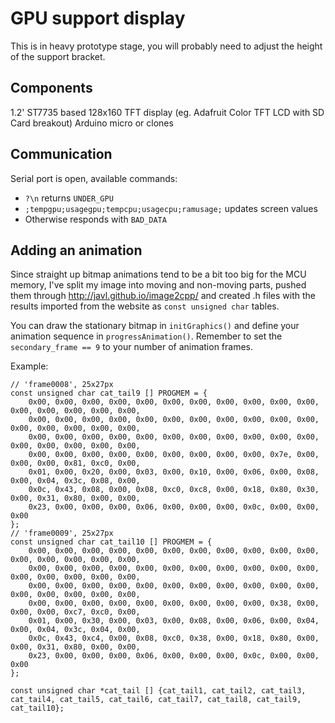 # GPU support display
This is in heavy prototype stage, you will probably need to adjust the height of the support bracket.

## Components
1.2' ST7735 based 128x160 TFT display (eg. Adafruit Color TFT LCD with SD Card breakout)
Arduino micro or clones

## Communication
Serial port is open, available commands:
- `?\n` returns `UNDER_GPU`
- `;tempgpu;usagegpu;tempcpu;usagecpu;ramusage;` updates screen values
- Otherwise responds with `BAD_DATA`

## Adding an animation
Since straight up bitmap animations tend to be a bit too big for the MCU memory, I've split my image into moving and non-moving parts, pushed them through http://javl.github.io/image2cpp/ and created .h files with the results imported from the website as `const unsigned char` tables.

You can draw the stationary bitmap in `initGraphics()` and define your animation sequence in `progressAnimation()`. Remember to set the `secondary_frame == 9` to your number of animation frames.

Example:
```
// 'frame0008', 25x27px
const unsigned char cat_tail9 [] PROGMEM = {
	0x00, 0x00, 0x00, 0x00, 0x00, 0x00, 0x00, 0x00, 0x00, 0x00, 0x00, 0x00, 0x00, 0x00, 0x00, 0x00, 
	0x00, 0x00, 0x00, 0x00, 0x00, 0x00, 0x00, 0x00, 0x00, 0x00, 0x00, 0x00, 0x00, 0x00, 0x00, 0x00, 
	0x00, 0x00, 0x00, 0x00, 0x00, 0x00, 0x00, 0x00, 0x00, 0x00, 0x00, 0x00, 0x00, 0x00, 0x00, 0x00, 
	0x00, 0x00, 0x00, 0x00, 0x00, 0x00, 0x00, 0x00, 0x00, 0x7e, 0x00, 0x00, 0x00, 0x81, 0xc0, 0x00, 
	0x01, 0x00, 0x20, 0x00, 0x03, 0x00, 0x10, 0x00, 0x06, 0x00, 0x08, 0x00, 0x04, 0x3c, 0x08, 0x00, 
	0x0c, 0x43, 0x08, 0x00, 0x08, 0xc0, 0xc8, 0x00, 0x18, 0x80, 0x30, 0x00, 0x31, 0x80, 0x00, 0x00, 
	0x23, 0x00, 0x00, 0x00, 0x06, 0x00, 0x00, 0x00, 0x0c, 0x00, 0x00, 0x00
};
// 'frame0009', 25x27px
const unsigned char cat_tail10 [] PROGMEM = {
	0x00, 0x00, 0x00, 0x00, 0x00, 0x00, 0x00, 0x00, 0x00, 0x00, 0x00, 0x00, 0x00, 0x00, 0x00, 0x00, 
	0x00, 0x00, 0x00, 0x00, 0x00, 0x00, 0x00, 0x00, 0x00, 0x00, 0x00, 0x00, 0x00, 0x00, 0x00, 0x00, 
	0x00, 0x00, 0x00, 0x00, 0x00, 0x00, 0x00, 0x00, 0x00, 0x00, 0x00, 0x00, 0x00, 0x00, 0x00, 0x00, 
	0x00, 0x00, 0x00, 0x00, 0x00, 0x00, 0x00, 0x00, 0x00, 0x38, 0x00, 0x00, 0x00, 0xc7, 0xc0, 0x00, 
	0x01, 0x00, 0x30, 0x00, 0x03, 0x00, 0x08, 0x00, 0x06, 0x00, 0x04, 0x00, 0x04, 0x3c, 0x04, 0x00, 
	0x0c, 0x43, 0xc4, 0x00, 0x08, 0xc0, 0x38, 0x00, 0x18, 0x80, 0x00, 0x00, 0x31, 0x80, 0x00, 0x00, 
	0x23, 0x00, 0x00, 0x00, 0x06, 0x00, 0x00, 0x00, 0x0c, 0x00, 0x00, 0x00
};

const unsigned char *cat_tail [] {cat_tail1, cat_tail2, cat_tail3, cat_tail4, cat_tail5, cat_tail6, cat_tail7, cat_tail8, cat_tail9, cat_tail10};
```